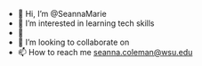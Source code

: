 - 👋 Hi, I’m @SeannaMarie
- 👀 I’m interested in learning tech skills
- 🌱 
- 💞️ I’m looking to collaborate on 
- 📫 How to reach me seanna.coleman@wsu.edu

<!---
SeannaMarie/SeannaMarie is a ✨ special ✨ repository because its `README.md` (this file) appears on your GitHub profile.
You can click the Preview link to take a look at your changes.
--->
